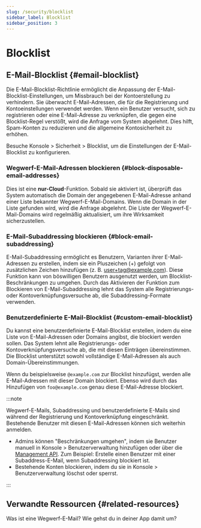 ```yaml
---
slug: /security/blocklist
sidebar_label: Blocklist
sidebar_position: 3
---
```


# Blocklist

## E-Mail-Blocklist {#email-blocklist}

Die E-Mail-Blocklist-Richtlinie ermöglicht die Anpassung der E-Mail-Blocklist-Einstellungen, um Missbrauch bei der Kontoerstellung zu verhindern. Sie überwacht E-Mail-Adressen, die für die Registrierung und Kontoeinstellungen verwendet werden. Wenn ein Benutzer versucht, sich zu registrieren oder eine E-Mail-Adresse zu verknüpfen, die gegen eine Blocklist-Regel verstößt, wird die Anfrage vom System abgelehnt. Dies hilft, Spam-Konten zu reduzieren und die allgemeine Kontosicherheit zu erhöhen.

Besuche <CloudLink to="/security/blocklist">Konsole > Sicherheit > Blocklist</CloudLink>, um die Einstellungen der E-Mail-Blocklist zu konfigurieren.

### Wegwerf-E-Mail-Adressen blockieren {#block-disposable-email-addresses}

Dies ist eine **nur-Cloud**-Funktion. Sobald sie aktiviert ist, überprüft das System automatisch die Domain der angegebenen E-Mail-Adresse anhand einer Liste bekannter Wegwerf-E-Mail-Domains. Wenn die Domain in der Liste gefunden wird, wird die Anfrage abgelehnt. Die Liste der Wegwerf-E-Mail-Domains wird regelmäßig aktualisiert, um ihre Wirksamkeit sicherzustellen.

### E-Mail-Subaddressing blockieren {#block-email-subaddressing}

E-Mail-Subaddressing ermöglicht es Benutzern, Varianten ihrer E-Mail-Adressen zu erstellen, indem sie ein Pluszeichen (+) gefolgt von zusätzlichen Zeichen hinzufügen (z. B. user+tag@example.com). Diese Funktion kann von böswilligen Benutzern ausgenutzt werden, um Blocklist-Beschränkungen zu umgehen. Durch das Aktivieren der Funktion zum Blockieren von E-Mail-Subaddressing lehnt das System alle Registrierungs- oder Kontoverknüpfungsversuche ab, die Subaddressing-Formate verwenden.

### Benutzerdefinierte E-Mail-Blocklist {#custom-email-blocklist}

Du kannst eine benutzerdefinierte E-Mail-Blocklist erstellen, indem du eine Liste von E-Mail-Adressen oder Domains angibst, die blockiert werden sollen. Das System lehnt alle Registrierungs- oder Kontoverknüpfungsversuche ab, die mit diesen Einträgen übereinstimmen. Die Blocklist unterstützt sowohl vollständige E-Mail-Adressen als auch Domain-Übereinstimmungen.

Wenn du beispielsweise `@example.com` zur Blocklist hinzufügst, werden alle E-Mail-Adressen mit dieser Domain blockiert. Ebenso wird durch das Hinzufügen von `foo@example.com` genau diese E-Mail-Adresse blockiert.

:::note

Wegwerf-E-Mails, Subaddressing und benutzerdefinierte E-Mails sind während der Registrierung und Kontoverknüpfung eingeschränkt. Bestehende Benutzer mit diesen E-Mail-Adressen können sich weiterhin anmelden.

- Admins können "Beschränkungen umgehen", indem sie Benutzer manuell in <CloudLink to="/users">Konsole > Benutzerverwaltung</CloudLink> hinzufügen oder über die [Management API](https://openapi.logto.io/operation/operation-createuser). Zum Beispiel: Erstelle einen Benutzer mit einer Subaddress-E-Mail, wenn Subaddressing blockiert ist.
- Bestehende Konten blockieren, indem du sie in <CloudLink to="/users">Konsole > Benutzerverwaltung</CloudLink> löschst oder sperrst.

:::

## Verwandte Ressourcen {#related-resources}

<Url href="https://blog.logto.io/disposable-email">Was ist eine Wegwerf-E-Mail? Wie gehst du in deiner App damit um?</Url>
